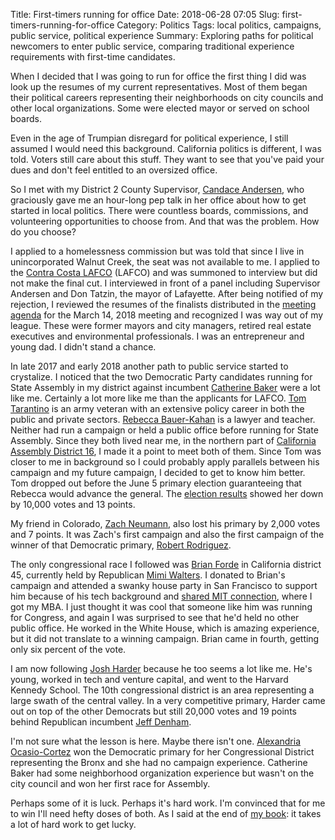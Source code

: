 Title: First-timers running for office
Date: 2018-06-28 07:05
Slug: first-timers-running-for-office
Category: Politics
Tags: local politics, campaigns, public service, political experience
Summary: Exploring paths for political newcomers to enter public service, comparing traditional experience requirements with first-time candidates.

When I decided that I was going to run for office the first thing I did was look up the resumes of my current representatives. Most of them began their political careers representing their neighborhoods on city councils and other local organizations. Some were elected mayor or served on school boards. 

Even in the age of Trumpian disregard for political experience, I still assumed I would need this background. California politics is different, I was told. Voters still care about this stuff. They want to see that you've paid your dues and don't feel entitled to an oversized office. 

So I met with my District 2 County Supervisor, [Candace Andersen](https://twitter.com/andersencandace?lang=en), who graciously gave me an hour-long pep talk in her office about how to get started in local politics. There were countless boards, commissions, and volunteering opportunities to choose from. And that was the problem. How do you choose? 

I applied to a homelessness commission but was told that since I live in unincorporated Walnut Creek, the seat was not available to me. I applied to the [Contra Costa LAFCO](http://contracostalafco.org/) (LAFCO) and was summoned to interview but did not make the final cut. I interviewed in front of a panel including Supervisor Andersen and Don Tatzin, the mayor of Lafayette. After being notified of my rejection, I reviewed the resumes of the finalists distributed in the [meeting agenda](http://contracostalafco.org/agenda/2018/031418/03-14-18%20Notice%20and%20Agenda%20Packet.pdf) for the March 14, 2018 meeting and recognized I was way out of my league. These were former mayors and city managers, retired real estate executives and environmental professionals. I was an entrepreneur and young dad. I didn't stand a chance. 

In late 2017 and early 2018 another path to public service started to crystalize. I noticed that the two Democratic Party candidates running for State Assembly in my district against incumbent [Catherine Baker](http://www.bakerforassembly.com/) were a lot like me. Certainly a lot more like me than the applicants for LAFCO. [Tom Tarantino](https://twitter.com/tomtarantino?lang=en) is an army veteran with an extensive policy career in both the public and private sectors. [Rebecca Bauer-Kahan](https://twitter.com/RBKforAssembly?lang=en) is a lawyer and teacher. Neither had run a campaign or held a public office before running for State Assembly. Since they both lived near me, in the northern part of [California Assembly District 16](https://en.wikipedia.org/wiki/California%27s_16th_State_Assembly_district), I made it a point to meet both of them. Since Tom was closer to me in background so I could probably apply parallels between his campaign and my future campaign, I decided to get to know him better. Tom dropped out before the June 5 primary election guaranteeing that Rebecca would advance the general. The [election results](http://results.enr.clarityelections.com/CA/Contra_Costa/75371/Web02.207001/#/cid/760) showed her down by 10,000 votes and 13 points. 

My friend in Colorado, [Zach Neumann](http://neumannforcolorado.com/), also lost his primary by 2,000 votes and 7 points. It was Zach's first campaign and also the first campaign of the winner of that Democratic primary, [Robert Rodriguez](https://robertforcolorado.com/). 

The only congressional race I followed was [Brian Forde](https://www.forde.com/) in California district 45, currently held by Republican [Mimi Walters](https://walters.house.gov/). I donated to Brian's campaign and attended a swanky house party in San Francisco to support him because of his tech background and [shared MIT connection](http://mitsloan.mit.edu/faculty-and-research/faculty-directory/detail/?id=107562), where I got my MBA. I just thought it was cool that someone like him was running for Congress, and again I was surprised to see that he'd held no other public office. He worked in the White House, which is amazing experience, but it did not translate to a winning campaign. Brian came in fourth, getting only six percent of the vote.   

I am now following [Josh Harder](https://www.harderforcongress.com/) because he too seems a lot like me. He's young, worked in tech and venture capital, and went to the Harvard Kennedy School. The 10th congressional district is an area representing a large swath of the central valley. In a very competitive primary, Harder came out on top of the other Democrats but still 20,000 votes and 19 points behind Republican incumbent [Jeff Denham](https://jeffdenham.com/).  

I'm not sure what the lesson is here. Maybe there isn't one. [Alexandria Ocasio-Cortez](https://en.wikipedia.org/wiki/Alexandria_Ocasio-Cortez) won the Democratic primary for her Congressional District representing the Bronx and she had no campaign experience. Catherine Baker had some neighborhood organization experience but wasn't on the city council and won her first race for Assembly. 

Perhaps some of it is luck. Perhaps it's hard work. I'm convinced that for me to win I'll need hefty doses of both. As I said at the end of [my book](https://www.amazon.com/Parallel-Entrepreneur-start-businesses-keeping-ebook/dp/B07CG8SV5V/): it takes a lot of hard work to get lucky.